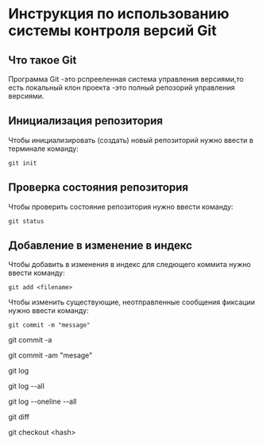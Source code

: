 # **Инструкция по использованию системы контроля версий Git**

## Что такое Git

Программа Git -это рспрееленная система управления версиями,то есть локальный клон проекта -это полный репозорий управления версиями.

## Инициализация репозитория

Чтобы инициализировать (создать) новый репозиторий нужно ввести в терминале команду:

    git init

  ## Проверка состояния репозитория  

  Чтобы проверить состояние репозитория нужно ввести команду:

    git status
## Добавление в изменение в индекс

Чтобы добавить в изменения в индекс для следющего коммита нужно ввести команду:


    git add <filename>
    
Чтобы изменить существующие, неотправленные сообщения фиксации нужно ввести команду:

    git commit -m "message"

  git commit -a

git commit -am "mesage"

  git log

  git log --all

git log --oneline --all

git diff

git checkout \<hash>
